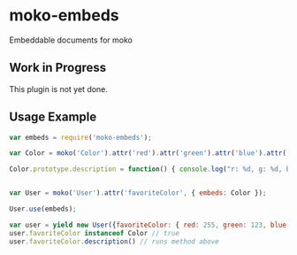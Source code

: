 # moko-embeds

Embeddable documents for moko

## Work in Progress

This plugin is not yet done.

## Usage Example

```js
var embeds = require('moko-embeds');

var Color = moko('Color').attr('red').attr('green').attr('blue').attr('alpha');

Color.prototype.description = function() { console.log("r: %d, g: %d, b: %d, a: %d") };


var User = moko('User').attr('favoriteColor', { embeds: Color });

User.use(embeds);

var user = yield new User({favoriteColor: { red: 255, green: 123, blue: 255 }});
user.favoriteColor instanceof Color // true
user.favoriteColor.description() // runs method above
```
